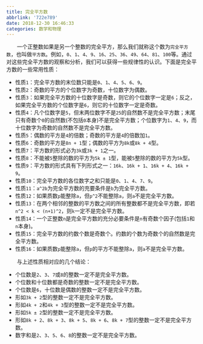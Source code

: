 ```yaml
---
title: 完全平方数
abbrlink: '722e789'
date: 2018-12-30 16:46:33
categories: 数学和物理
---
```

&emsp;&emsp;一个正整数如果是另一个整数的完全平方，那么我们就称这个数为`完全平方数`，也叫做`平方数`。例如，`0`、`1`、`4`、`9`、`16`、`25`、`36`、`49`、`64`、`81`、`100`等。通过对这些完全平方数的观察和分析，我们可以获得一些规律性的认识。下面是完全平方数的一些常用性质：

- 性质`1`：完全平方数的末位数只能是`0`、`1`、`4`、`5`、`6`、`9`。
- 性质`2`：奇数的平方的个位数字为奇数，十位数字为偶数。
- 性质`3`：如果完全平方数的十位数字是奇数，则它的个位数字一定是`6`；反之，如果完全平方数的个位数字是`6`，则它的十位数字一定是奇数。
- 性质`4`：凡个位数字是`5`，但末两位数字不是`25`的自然数不是完全平方数；末尾只有奇数个`0`的自然数(不包括`0`本身)不是完全平方数；个位数字为`1`、`4`、`9`，而十位数字为奇数的自然数不是完全平方数。
- 性质`5`：偶数的平方是`4`的倍数；奇数的平方是`4`的倍数加`1`。
- 性质`6`：奇数的平方是`8n + 1`型；偶数的平方为`8k`或`8k + 4`型。
- 性质`7`：平方数的形式必为`3k`或`3k + 1`之一。
- 性质`8`：不能被`5`整除的数的平方为`5k ± 1`型，能被`5`整除的数的平方为`5k`型。
- 性质`9`：平方数的形式具有下列形式之一：`16k`、`16k + 1`、`16k + 4`、`16k + 9`。
- 性质`10`：完全平方数的各位数字之和只能是`0`、`1`、`4`、`7`、`9`。
- 性质`11`：`a^2b`为完全平方数的充要条件是`b`为完全平方数。
- 性质`12`：如果质数`p`能整除`a`，但`p^2`不能整除`a`，则`a`不是完全平方数。
- 性质`13`：在两个相邻的整数的平方数之间的所有整数都不是完全平方数，即若`n^2 < k < (n+1)^2`，则`k`一定不是完全平方数。
- 性质`14`：一个正整数`n`是完全平方数的充分必要条件是`n`有奇数个因子(包括`1`和`n`本身)。
- 性质`15`：完全平方数的约数个数是奇数个。约数的个数为奇数个的自然数是完全平方数。
- 性质`16`：如果质数`p`能整除`a`，但`p`的平方不能整除`a`，则`a`不是完全平方数。

&emsp;&emsp;与上述性质相对应的几个结论：

- 个位数是`2`、`3`、`7`或`8`的整数一定不是完全平方数。
- 个位数和十位数都是奇数的整数一定不是完全平方数。
- 个位数是`6`，十位数是偶数的整数一定不是完全平方数。
- 形如`3k + 2`型的整数一定不是完全平方数。
- 形如`4k + 2`和`4k + 3`型的整数一定不是完全平方数。
- 形如`5k ± 2`型的整数一定不是完全平方数。
- 形如`8k + 2`、`8k + 3`、`8k + 5`、`8k + 6`、`8k + 7`型的整数一定不是完全平方数。
- 数字和是`2`、`3`、`5`、`6`、`8`的整数一定不是完全平方数。